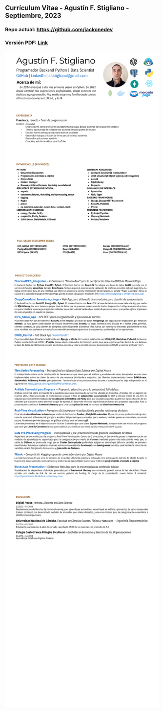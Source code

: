 ## Currículum Vitae - Agustín F. Stigliano - Septiembre, 2023

### Repo actual: https://github.com/jackonedev

### Versión PDF: [Link](https://github.com/AgustinSt1990/CV/blob/main/CV_Agustin_Stigliano_-_backend_data_science.pdf)

<img src="https://github.com/AgustinSt1990/CV/blob/main/1.png?raw=true" width="800px">
<img src="https://github.com/AgustinSt1990/CV/blob/main/2.png?raw=true" width="800px">
<img src="https://github.com/AgustinSt1990/CV/blob/main/3.png?raw=true" width="800px">